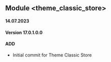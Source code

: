 ## Module <theme_classic_store>

#### 14.07.2023
#### Version 17.0.1.0.0
#### ADD
- Initial commit for Theme Classic Store